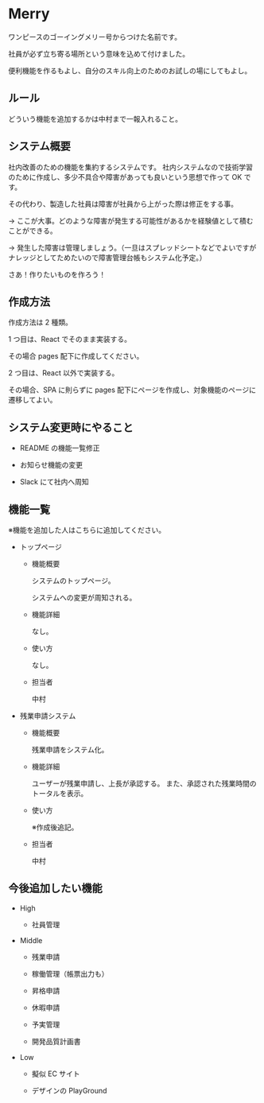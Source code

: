 # Merry

ワンピースのゴーイングメリー号からつけた名前です。

社員が必ず立ち寄る場所という意味を込めて付けました。

便利機能を作るもよし、自分のスキル向上のためのお試しの場にしてもよし。

## ルール

どういう機能を追加するかは中村まで一報入れること。

## システム概要

社内改善のための機能を集約するシステムです。
社内システムなので技術学習のために作成し、多少不具合や障害があっても良いという思想で作って OK です。

その代わり、製造した社員は障害が社員から上がった際は修正をする事。

→ ここが大事。どのような障害が発生する可能性があるかを経験値として積むことができる。

→ 発生した障害は管理しましょう。（一旦はスプレッドシートなどでよいですがナレッジとしてためたいので障害管理台帳もシステム化予定。）

さあ！作りたいものを作ろう！

## 作成方法

作成方法は 2 種類。

1 つ目は、React でそのまま実装する。

その場合 pages 配下に作成してください。

2 つ目は、React 以外で実装する。

その場合、SPA に則らずに pages 配下にページを作成し、対象機能のページに遷移してよい。

## システム変更時にやること

- README の機能一覧修正

- お知らせ機能の変更

- Slack にて社内へ周知

## 機能一覧

※機能を追加した人はこちらに追加してください。

- トップページ

  - 機能概要

    システムのトップページ。

    システムへの変更が周知される。

  - 機能詳細

    なし。

  - 使い方

    なし。

  - 担当者

    中村

- 残業申請システム

  - 機能概要

    残業申請をシステム化。

  - 機能詳細

    ユーザーが残業申請し、上長が承認する。
    また、承認された残業時間のトータルを表示。

  - 使い方

    ※作成後追記。

  - 担当者

    中村

## 今後追加したい機能

- High

  - 社員管理

- Middle

  - 残業申請

  - 稼働管理（帳票出力も）

  - 昇格申請

  - 休暇申請

  - 予実管理

  - 開発品質計画書

- Low

  - 擬似 EC サイト

  - デザインの PlayGround
